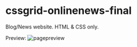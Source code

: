 # cssgrid-onlinenews-final
 Blog/News website. HTML & CSS only.

Preview:
![pagepreview](https://i.imgur.com/Z6LIccd.png)

